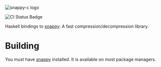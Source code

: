 ![snappy-c logo](./.github/assets/snappy-c.gif)

![CI Status Badge](https://github.com/FinleyMcIlwaine/snappy-c/actions/workflows/haskell-ci.yml/badge.svg)

Haskell bindings to [snappy][snappy]: A fast
compression/decompression library.

# Building

You must have [snappy][snappy] installed. It is available on most package
managers.

<!-- Links -->
[snappy]: https://github.com/google/snappy
